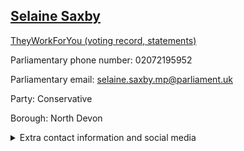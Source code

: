 ## <a href="https://members.parliament.uk/member/4863/contact">Selaine Saxby</a>

<a href="https://www.theyworkforyou.com/mp/25880/selaine_saxby/north_devon">TheyWorkForYou (voting record, statements)</a> 

Parliamentary phone number: 02072195952 

Parliamentary email: selaine.saxby.mp@parliament.uk 

Party: Conservative 

Borough: North Devon 

<details><summary>Extra contact information and social media</summary> 
<li>Website: https://www.selainesaxby.org.uk/</li>
<li>Twitter: https://twitter.com/SelaineSaxby</li>
<li>Constituency office phone number: 01271327990</li>
<li>Constituency office email:</li>
<li>Facebook: https://www.facebook.com/SelaineSaxbyMP/</li>
<li>Instagram:</li>
<li>Youtube:</li>
<li>Linkedin:</li>
<li>Government department phone number:</li>
<li>Government department email:</li>
<li>Threads:</li>
<li>Party office phone number:</li>
<li>Party office email:</li>
<li>Tiktok:</li>
</details>